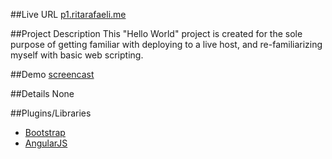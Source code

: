 
##Live URL
[p1.ritarafaeli.me](p1.ritarafaeli.me)

##Project Description
This "Hello World" project is created for the sole purpose of getting familiar with deploying to a live host, and re-familiarizing myself with basic web scripting.

##Demo
[screencast](http://www.screencast.com/t/PqK6038P0fY)

##Details
None

##Plugins/Libraries
* [Bootstrap](http://getbootstrap.com/)
* [AngularJS](https://angularjs.org/)

